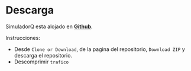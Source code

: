 # Descarga

SimuladorQ esta alojado en [**Github**](https://github.com/maxxxis182/trafico).

Instrucciones:
- Desde `Clone or Download`, de la pagina del repositorio,  `Download ZIP` y descarga el repositorio.
- Descomprimir `trafico`





<!--stackedit_data:
eyJoaXN0b3J5IjpbMTc2NjA3NDU2MSwtODUwMzY2ODY4XX0=
-->